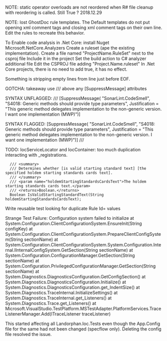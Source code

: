NOTE:  static operator overloads are not reordered when R# file cleanup with reordering is called.  Still True ? 2018.12.29

NOTE:  lost GhostDoc rule templates.  The Default templates do not put opening xml comment tags and closing xml comment tags on their 
own line.  Edit the rules to recreate this behavior.

To Enable code analysis in .Net Core:
   install Nuget Microsoft.NetCore.Analyzers
Create a ruleset (ape the existing implementation).
   Create a file named "ProjectName.RuleSet" next to the csproj file
   Include it in the project
   Set the build action to C# analyzer additional file
   Edit the CSPROJ file adding "<CodeAnalysisRuleSet>Project.Name.ruleset</CodeAnalysisRuleSet>"
   In .Net Core projects, there is no need to add <RunCodeAnalysis>true</RunCodeAnalysis>, it has no effect.



Something is stripping empty lines from line just before EOF.



GOTCHA:  takeaway use /// <inheritdoc/> above any [SuppressMessage] attributes

SYNTAX UNFLAGGED:
      /// <inheritdoc/>
      [SuppressMessage(
         "SonarLint.CodeSmell",
         "S4018: Generic methods should provide type parameters",
         Justification = "This generic method delegates implementation to the non-generic version.  I want one implementation (MWP)")]

SYNTAX FLAGGED:
      [SuppressMessage(
         "SonarLint.CodeSmell",
         "S4018: Generic methods should provide type parameters",
         Justification = "This generic method delegates implementation to the non-generic version.  I want one implementation (MWP)")]
      /// <inheritdoc/>


TODO:  IocServiceLocator and IocContainer:  too much duplication interacting with _registrations.



      /// <summary>
      /// Determines whether [is valid starting standard text] [the specified holdem starting standards cards text].
      /// </summary>
      /// <param name="holdemStartingStandardsCardsText">The holdem starting standards cards text.</param>
      /// <returns>Boolean.</returns>
      Boolean IsValidStartingStandardText(String holdemStartingStandardsCardsText);

Write reusable test looking for duplicate Rule Id= values

Strange Test Failure:
Configuration system failed to initialize
   at System.Configuration.ClientConfigurationSystem.EnsureInit(String configKey)
   at System.Configuration.ClientConfigurationSystem.PrepareClientConfigSystem(String sectionName)
   at System.Configuration.ClientConfigurationSystem.System.Configuration.Internal.IInternalConfigSystem.GetSection(String sectionName)
   at System.Configuration.ConfigurationManager.GetSection(String sectionName)
   at System.Configuration.PrivilegedConfigurationManager.GetSection(String sectionName)
   at System.Diagnostics.DiagnosticsConfiguration.GetConfigSection()
   at System.Diagnostics.DiagnosticsConfiguration.Initialize()
   at System.Diagnostics.DiagnosticsConfiguration.get_IndentSize()
   at System.Diagnostics.TraceInternal.InitializeSettings()
   at System.Diagnostics.TraceInternal.get_Listeners()
   at System.Diagnostics.Trace.get_Listeners()
   at Microsoft.VisualStudio.TestPlatform.MSTestAdapter.PlatformServices.TraceListenerManager.Add(ITraceListener traceListener)


This started affecting all Landorphan.Ioc.Tests even though the App.Config file for the same had not been changed (specflow only).  Deleting the config file resolved the issue.